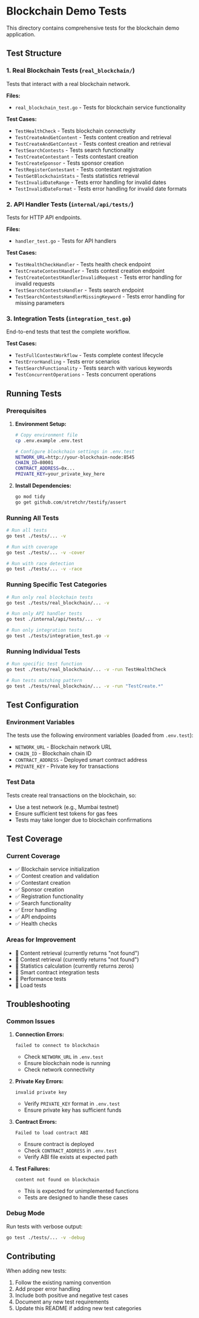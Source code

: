 # Blockchain Demo Tests

This directory contains comprehensive tests for the blockchain demo application.

## Test Structure

### 1. Real Blockchain Tests (`real_blockchain/`)
Tests that interact with a real blockchain network.

**Files:**
- `real_blockchain_test.go` - Tests for blockchain service functionality

**Test Cases:**
- `TestHealthCheck` - Tests blockchain connectivity
- `TestCreateAndGetContent` - Tests content creation and retrieval
- `TestCreateAndGetContest` - Tests contest creation and retrieval
- `TestSearchContests` - Tests search functionality
- `TestCreateContestant` - Tests contestant creation
- `TestCreateSponsor` - Tests sponsor creation
- `TestRegisterContestant` - Tests contestant registration
- `TestGetBlockchainStats` - Tests statistics retrieval
- `TestInvalidDateRange` - Tests error handling for invalid dates
- `TestInvalidDateFormat` - Tests error handling for invalid date formats

### 2. API Handler Tests (`internal/api/tests/`)
Tests for HTTP API endpoints.

**Files:**
- `handler_test.go` - Tests for API handlers

**Test Cases:**
- `TestHealthCheckHandler` - Tests health check endpoint
- `TestCreateContestHandler` - Tests contest creation endpoint
- `TestCreateContestHandlerInvalidRequest` - Tests error handling for invalid requests
- `TestSearchContestsHandler` - Tests search endpoint
- `TestSearchContestsHandlerMissingKeyword` - Tests error handling for missing parameters

### 3. Integration Tests (`integration_test.go`)
End-to-end tests that test the complete workflow.

**Test Cases:**
- `TestFullContestWorkflow` - Tests complete contest lifecycle
- `TestErrorHandling` - Tests error scenarios
- `TestSearchFunctionality` - Tests search with various keywords
- `TestConcurrentOperations` - Tests concurrent operations

## Running Tests

### Prerequisites

1. **Environment Setup:**
   ```bash
   # Copy environment file
   cp .env.example .env.test
   
   # Configure blockchain settings in .env.test
   NETWORK_URL=http://your-blockchain-node:8545
   CHAIN_ID=80001
   CONTRACT_ADDRESS=0x...
   PRIVATE_KEY=your_private_key_here
   ```

2. **Install Dependencies:**
   ```bash
   go mod tidy
   go get github.com/stretchr/testify/assert
   ```

### Running All Tests

```bash
# Run all tests
go test ./tests/... -v

# Run with coverage
go test ./tests/... -v -cover

# Run with race detection
go test ./tests/... -v -race
```

### Running Specific Test Categories

```bash
# Run only real blockchain tests
go test ./tests/real_blockchain/... -v

# Run only API handler tests
go test ./internal/api/tests/... -v

# Run only integration tests
go test ./tests/integration_test.go -v
```

### Running Individual Tests

```bash
# Run specific test function
go test ./tests/real_blockchain/... -v -run TestHealthCheck

# Run tests matching pattern
go test ./tests/real_blockchain/... -v -run "TestCreate.*"
```

## Test Configuration

### Environment Variables

The tests use the following environment variables (loaded from `.env.test`):

- `NETWORK_URL` - Blockchain network URL
- `CHAIN_ID` - Blockchain chain ID
- `CONTRACT_ADDRESS` - Deployed smart contract address
- `PRIVATE_KEY` - Private key for transactions

### Test Data

Tests create real transactions on the blockchain, so:
- Use a test network (e.g., Mumbai testnet)
- Ensure sufficient test tokens for gas fees
- Tests may take longer due to blockchain confirmations

## Test Coverage

### Current Coverage
- ✅ Blockchain service initialization
- ✅ Contest creation and validation
- ✅ Contestant creation
- ✅ Sponsor creation
- ✅ Registration functionality
- ✅ Search functionality
- ✅ Error handling
- ✅ API endpoints
- ✅ Health checks

### Areas for Improvement
- 🔄 Content retrieval (currently returns "not found")
- 🔄 Contest retrieval (currently returns "not found")
- 🔄 Statistics calculation (currently returns zeros)
- 🔄 Smart contract integration tests
- 🔄 Performance tests
- 🔄 Load tests

## Troubleshooting

### Common Issues

1. **Connection Errors:**
   ```
   failed to connect to blockchain
   ```
   - Check `NETWORK_URL` in `.env.test`
   - Ensure blockchain node is running
   - Check network connectivity

2. **Private Key Errors:**
   ```
   invalid private key
   ```
   - Verify `PRIVATE_KEY` format in `.env.test`
   - Ensure private key has sufficient funds

3. **Contract Errors:**
   ```
   Failed to load contract ABI
   ```
   - Ensure contract is deployed
   - Check `CONTRACT_ADDRESS` in `.env.test`
   - Verify ABI file exists at expected path

4. **Test Failures:**
   ```
   content not found on blockchain
   ```
   - This is expected for unimplemented functions
   - Tests are designed to handle these cases

### Debug Mode

Run tests with verbose output:
```bash
go test ./tests/... -v -debug
```

## Contributing

When adding new tests:

1. Follow the existing naming convention
2. Add proper error handling
3. Include both positive and negative test cases
4. Document any new test requirements
5. Update this README if adding new test categories

